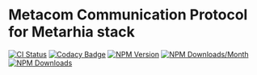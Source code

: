 # Metacom Communication Protocol for Metarhia stack

[![CI Status](https://github.com/metarhia/metacom/workflows/Testing%20CI/badge.svg)](https://github.com/metarhia/metacom/actions?query=workflow%3A%22Testing+CI%22+branch%3Amaster)
[![Codacy Badge](https://api.codacy.com/project/badge/Grade/80885bfdb4bd411da51f31a7593c1f65)](https://www.codacy.com/app/metarhia/metacom)
[![NPM Version](https://badge.fury.io/js/metacom.svg)](https://badge.fury.io/js/metacom)
[![NPM Downloads/Month](https://img.shields.io/npm/dm/metacom.svg)](https://www.npmjs.com/package/metacom)
[![NPM Downloads](https://img.shields.io/npm/dt/metacom.svg)](https://www.npmjs.com/package/metacom)
